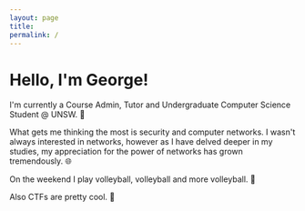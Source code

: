 ```yaml
---
layout: page
title:
permalink: /
---
```


# Hello, I'm George!

I'm currently a Course Admin, Tutor and Undergraduate Computer Science Student @ UNSW. 🌱

What gets me thinking the most is security and computer networks. I wasn't always interested in networks, however as I have delved deeper in my studies, my appreciation for the power of networks has grown tremendously. 🌐

On the weekend I play volleyball, volleyball and more volleyball. 🏐

Also CTFs are pretty cool. 🚩
